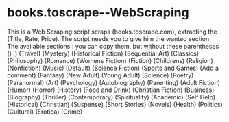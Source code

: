 # books.toscrape--WebScraping
This is a Web Scraping script scraps (books.toscrape.com), extracting the (Title, Rate, Price). The script needs you to give him the wanted section.
The available sections : you can copy them, but without these parentheses () :)
(Travel)
(Mystery)
(Historical Fiction)
(Sequential Art)
(Classics)
(Philosophy)
(Romance)
(Womens Fiction)
(Fiction)
(Childrens)
(Religion)
(Nonfiction)
(Music)
(Default)
(Science Fiction)
(Sports and Games)
(Add a comment)
(Fantasy)
(New Adult)
(Young Adult)
(Science)
(Poetry)
(Paranormal)
(Art)
(Psychology)
(Autobiography)
(Parenting)
(Adult Fiction)
(Humor)
(Horror)
(History)
(Food and Drink)
(Christian Fiction)
(Business)
(Biography)
(Thriller)
(Contemporary)
(Spirituality)
(Academic)
(Self Help)
(Historical)
(Christian)
(Suspense)
(Short Stories)
(Novels)
(Health)
(Politics)
(Cultural)
(Erotica)
(Crime)
